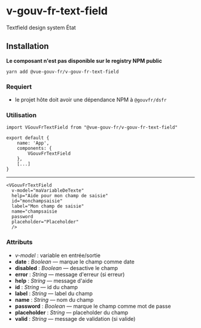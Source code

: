 # v-gouv-fr-text-field
Textfield design system État


## Installation
**Le composant n'est pas disponible sur le registry NPM public**

`yarn add @vue-gouv-fr/v-gouv-fr-text-field`
    
### Requiert
- le projet hôte doit avoir une dépendance NPM à `@gouvfr/dsfr`

### Utilisation
    import VGouvFrTextField from "@vue-gouv-fr/v-gouv-fr-text-field"

    export default {
        name: 'App',
        components: {
            VGouvFrTextField
        },
        [...]
    }
---
    <VGouvFrTextField 
      v-model="maVariableDeTexte"
      help="Aide pour mon champ de saisie"
      id="monchampsaisie"
      label="Mon champ de saisie"
      name="champsaisie
      password
      placeholder="Placeholder"
      />

### Attributs 
- *v-model* :  variable en entrée/sortie
- **date** : *Boolean* — marque le champ comme date
- **disabled** : *Boolean* — desactive le champ
- **error** : *String* — message d'erreur (si erreur)
- **help** : *String* — message d'aide 
- **id** : *String* — id du champ
- **label** : *String* — label du champ
- **name** : *String* — nom du champ
- **password** : *Boolean* — marque le champ comme mot de passe
- **placeholder** : *String* — placeholder du champ
- **valid** : *String* — message de validation (si valide)